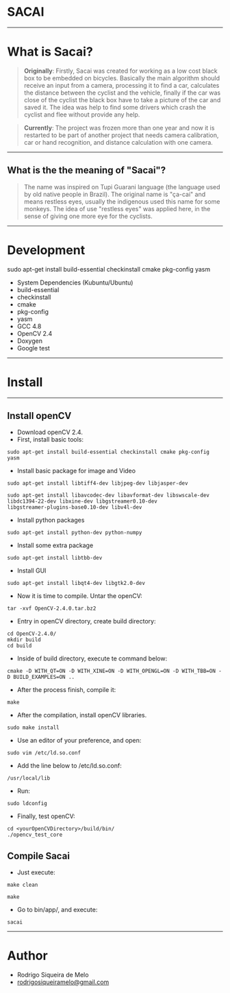# SACAI

----
# What is Sacai?

> **Originally**: Firstly, Sacai was created for working as a low cost black 
box to be embedded on bicycles. Basically the main algorithm should receive an 
input from a camera, processing it to find a car, calculates the distance 
between the cyclist and the vehicle, finally if the car was close of the 
cyclist the black box have to take a picture of the car and saved it. The idea 
was help to find some drivers which crash the cyclist and flee without provide 
any help. 

> **Currently**: The project was frozen more than one year and now it is 
restarted to be part of another project that needs camera calibration, car or 
hand recognition, and distance calculation with one camera.

----
## What is the the meaning of "Sacai"?

> The name was inspired on Tupi Guarani language (the language used by old 
native people in Brazil). The original name is "ça-cai" and means restless 
eyes, usually the indigenous used this name for some monkeys. The idea of use 
"restless eyes" was applied here, in the sense of giving one more eye for the 
cyclists.

----
# Development
sudo apt-get install build-essential checkinstall cmake pkg-config yasm
* System Dependencies (Kubuntu/Ubuntu)
 * build-essential
 * checkinstall
 * cmake
 * pkg-config
 * yasm
* GCC 4.8
* OpenCV 2.4
* Doxygen
* Google test

----
# Install

----
## Install openCV
 * Download openCV 2.4. 
 * First, install basic tools:
 
 ```
 sudo apt-get install build-essential checkinstall cmake pkg-config yasm
 ```
 
 * Install basic package for image and Video
 
 ```
 sudo apt-get install libtiff4-dev libjpeg-dev libjasper-dev
 ```
 ```
 sudo apt-get install libavcodec-dev libavformat-dev libswscale-dev 
 libdc1394-22-dev libxine-dev libgstreamer0.10-dev 
 libgstreamer-plugins-base0.10-dev libv4l-dev
 ```
 
 * Install python packages
 
 ```
 sudo apt-get install python-dev python-numpy
 ```
 
 * Install some extra package
 
 ```
 sudo apt-get install libtbb-dev
 ```
 
 * Install GUI
 
 ```
 sudo apt-get install libqt4-dev libgtk2.0-dev
 ```
 
 * Now it is time to compile. Untar the openCV:
 
 ```
 tar -xvf OpenCV-2.4.0.tar.bz2
 ```
 
 * Entry in openCV directory, create build directory:
 
 ```
 cd OpenCV-2.4.0/
 mkdir build
 cd build
 ```
 
 * Inside of build directory, execute te command below:
 
 ```
 cmake -D WITH_QT=ON -D WITH_XINE=ON -D WITH_OPENGL=ON -D WITH_TBB=ON -D BUILD_EXAMPLES=ON ..
 ```
 
 * After the process finish, compile it:
 
 ```
 make
 ```
 
 * After the compilation, install openCV libraries.
 
 ```
 sudo make install
 ```
 
 * Use an editor of your preference, and open:
 
 ```
 sudo vim /etc/ld.so.conf
 ```
 
 * Add the line below to /etc/ld.so.conf:
 
 ```
 /usr/local/lib
 ```
 
 * Run:
 
 ```
 sudo ldconfig
 ```
 
 * Finally, test openCV:
 
 ```
 cd <yourOpenCVDirectory>/build/bin/
 ./opencv_test_core
 ```
 
## Compile Sacai

 * Just execute:
 
 ```
 make clean
 ```
 ```
 make
 ```
 
 * Go to bin/app/, and execute:
 ```
 sacai
 ```

----
# Author

* Rodrigo Siqueira de Melo
 * rodrigosiqueiramelo@gmail.com
